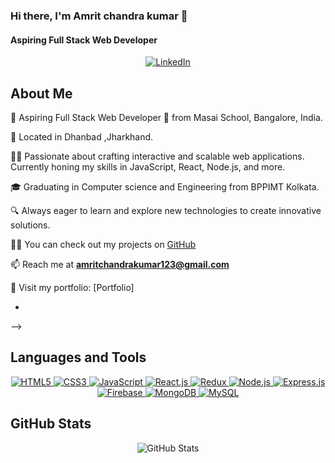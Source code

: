 <!-- Banner Image -->

<!-- Introduction -->
### Hi there, I'm Amrit chandra kumar 👋
#### Aspiring Full Stack Web Developer

<!-- Social Media Badges -->
<p align="center">
  
  <a href="https://www.linkedin.com/in/amrit-chandra-kumar-dev/" target="_blank">
    <img src="https://img.shields.io/badge/LinkedIn-Connect-blue" alt="LinkedIn">
  </a>
  
</p>

<!-- About Me Section -->

## About Me

🌟 Aspiring Full Stack Web Developer 🚀 from Masai School, Bangalore, India.

📍 Located in Dhanbad ,Jharkhand.

👨‍💻 Passionate about crafting interactive and scalable web applications. Currently honing my skills in JavaScript, React, Node.js, and more.

🎓 Graduating in Computer science and Engineering from BPPIMT Kolkata.

🔍 Always eager to learn and explore new technologies to create innovative solutions.

👨‍💻 You can check out my projects on [GitHub](https://github.com/Amritchandra)

📫 Reach me at **amritchandrakumar123@gmail.com**

🔗 Visit my portfolio: [Portfolio]

- <!-- Profile Views -->
<p align="left">
</p> -->

<!-- Languages and Tools Section -->
## Languages and Tools

<p align="center">
  <a href="#">
    <img src="https://img.shields.io/badge/HTML5-E34F26?style=for-the-badge&logo=html5&logoColor=white" alt="HTML5">
  </a>
  <a href="#">
    <img src="https://img.shields.io/badge/CSS3-1572B6?style=for-the-badge&logo=css3&logoColor=white" alt="CSS3">
  </a>
  <a href="#">
    <img src="https://img.shields.io/badge/JavaScript-F7DF1E?style=for-the-badge&logo=javascript&logoColor=black" alt="JavaScript">
  </a>
  <a href="#">
    <img src="https://img.shields.io/badge/React-61DAFB?style=for-the-badge&logo=react&logoColor=black" alt="React.js">
  </a>
  <a href="#">
    <img src="https://img.shields.io/badge/Redux-764ABC?style=for-the-badge&logo=redux&logoColor=white" alt="Redux">
  </a>
  <a href="#">
    <img src="https://img.shields.io/badge/Node.js-339933?style=for-the-badge&logo=node.js&logoColor=white" alt="Node.js">
  </a>
  <a href="#">
    <img src="https://img.shields.io/badge/Express.js-000000?style=for-the-badge&logo=express&logoColor=white" alt="Express.js">
  </a>
  <a href="#">
    <img src="https://img.shields.io/badge/Firebase-FFCA28?style=for-the-badge&logo=firebase&logoColor=black" alt="Firebase">
  </a>
  <a href="#">
    <img src="https://img.shields.io/badge/MongoDB-47A248?style=for-the-badge&logo=mongodb&logoColor=white" alt="MongoDB">
  </a>
  <a href="#">
    <img src="https://img.shields.io/badge/MySQL-4479A1?style=for-the-badge&logo=mysql&logoColor=white" alt="MySQL">
  </a>
</p>

<!-- GitHub Stats Section -->
## GitHub Stats

<p align="center">
  <img src="https://github-readme-stats.vercel.app/api?username=Amritchandra&show_icons=true&locale=en" alt="GitHub Stats" />
</p>

<p align="center">
</p>
